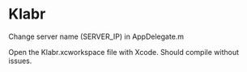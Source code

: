 Klabr
=====
Change server name (SERVER_IP) in AppDelegate.m

Open the Klabr.xcworkspace file with Xcode. Should compile without issues.
